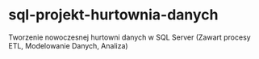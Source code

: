 # sql-projekt-hurtownia-danych
Tworzenie nowoczesnej hurtowni danych w SQL Server (Zawart procesy ETL, Modelowanie Danych, Analiza)
